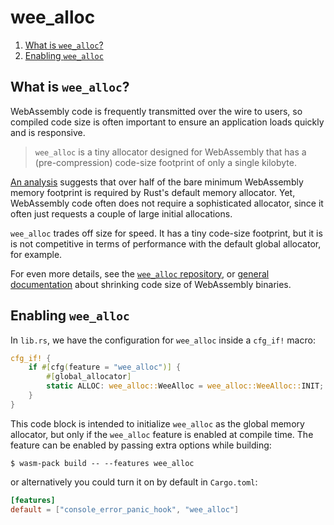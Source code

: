 # wee_alloc

1. [What is `wee_alloc`?](#what-is-wee_alloc)
2. [Enabling `wee_alloc`](#enabling-wee_alloc)

## What is `wee_alloc`?

WebAssembly code is frequently transmitted over the wire to users, so compiled
code size is often important to ensure an application loads quickly and is
responsive.

> `wee_alloc` is a tiny allocator designed for WebAssembly that has a (pre-compression) code-size footprint of only a single kilobyte.

[An analysis](http://fitzgeraldnick.com/2018/02/09/wee-alloc.html) suggests that over half of the bare minimum WebAssembly memory footprint is required by Rust's default memory allocator. Yet, WebAssembly code often does not require a sophisticated allocator, since it often just requests a couple of large initial allocations.

`wee_alloc` trades off size for speed. It has a tiny code-size
footprint, but it is is not competitive in terms of performance with the
default global allocator, for example.

For even more details, see the [`wee_alloc`
repository](https://github.com/rustwasm/wee_alloc), or
[general documentation](https://rustwasm.github.io/docs/book/reference/code-size.html) about
shrinking code size of WebAssembly binaries.

## Enabling `wee_alloc`

In `lib.rs`, we have the configuration for `wee_alloc` inside a `cfg_if!` macro:

```rust
cfg_if! {
    if #[cfg(feature = "wee_alloc")] {
        #[global_allocator]
        static ALLOC: wee_alloc::WeeAlloc = wee_alloc::WeeAlloc::INIT;
    }
}
```

This code block is intended to initialize `wee_alloc` as the global memory
allocator, but only if the `wee_alloc` feature is enabled at compile time. The
feature can be enabled by passing extra options while building:

```
$ wasm-pack build -- --features wee_alloc
```

or alternatively you could turn it on by default in `Cargo.toml`:

```toml
[features]
default = ["console_error_panic_hook", "wee_alloc"]
```

